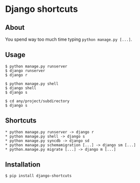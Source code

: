 # Django shortcuts

## About

You spend way too much time typing `python manage.py [...]`.

## Usage

    $ python manage.py runserver
    $ django runserver
    $ django r
    
    $ python manage.py shell
    $ django shell
    $ django s
    
    $ cd any/project/subdirectory
    $ django s
    
## Shortcuts

    * python manage.py runserver -> django r
    * python manage.py shell -> django s
    * python manage.py syncdb -> django sd
    * python manage.py schemamigration [...] -> django sm [...]
    * python.manage.py migrate [...] -> django m [...]

## Installation

    $ pip install django-shortcuts
